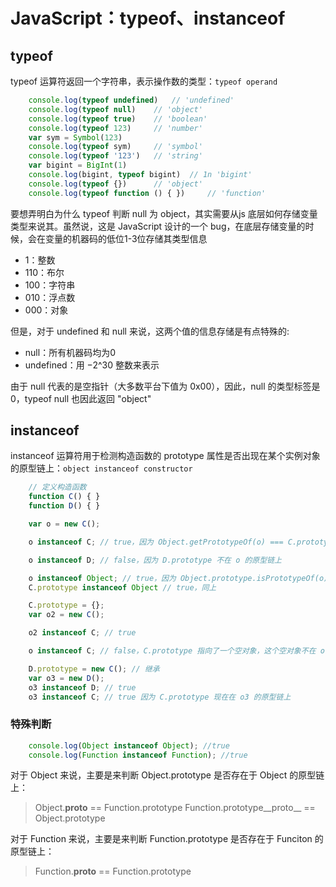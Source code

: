 # JavaScript：typeof、instanceof

## typeof

typeof 运算符返回一个字符串，表示操作数的类型：`typeof operand`

```javascript
    console.log(typeof undefined)   // 'undefined'
    console.log(typeof null)    // 'object'
    console.log(typeof true)    // 'boolean'
    console.log(typeof 123)     // 'number'
    var sym = Symbol(123)
    console.log(typeof sym)     // 'symbol'
    console.log(typeof '123')   // 'string'
    var bigint = BigInt(1)
    console.log(bigint, typeof bigint)  // 1n 'bigint'
    console.log(typeof {})      // 'object'
    console.log(typeof function () { })     // 'function'
```

要想弄明白为什么 typeof 判断 null 为 object，其实需要从js 底层如何存储变量类型来说其。虽然说，这是 JavaScript 设计的一个 bug，在底层存储变量的时候，会在变量的机器码的低位1-3位存储其类型信息

- 1：整数
- 110：布尔
- 100：字符串
- 010：浮点数
- 000：对象

但是，对于 undefined 和 null 来说，这两个值的信息存储是有点特殊的:

- null：所有机器码均为0
- undefined：用 −2^30 整数来表示

由于 null 代表的是空指针（大多数平台下值为 0x00），因此，null 的类型标签是 0，typeof null 也因此返回 "object"

## instanceof

instanceof 运算符用于检测构造函数的 prototype 属性是否出现在某个实例对象的原型链上：`object instanceof constructor`

```javascript
    // 定义构造函数
    function C() { }
    function D() { }

    var o = new C();

    o instanceof C; // true，因为 Object.getPrototypeOf(o) === C.prototype

    o instanceof D; // false，因为 D.prototype 不在 o 的原型链上

    o instanceof Object; // true，因为 Object.prototype.isPrototypeOf(o) 返回 true
    C.prototype instanceof Object // true，同上

    C.prototype = {};
    var o2 = new C();

    o2 instanceof C; // true

    o instanceof C; // false，C.prototype 指向了一个空对象，这个空对象不在 o 的原型链上。

    D.prototype = new C(); // 继承
    var o3 = new D();
    o3 instanceof D; // true
    o3 instanceof C; // true 因为 C.prototype 现在在 o3 的原型链上
```

### 特殊判断

```javascript
    console.log(Object instanceof Object); //true 
    console.log(Function instanceof Function); //true 
```

对于 Object 来说，主要是来判断 Object.prototype 是否存在于 Object 的原型链上：

> Object.__proto__ == Function.prototype
> Function.prototype__proto__ == Object.prototype

对于 Function 来说，主要是来判断 Function.prototype 是否存在于 Funciton 的原型链上：

> Function.__proto__ == Function.prototype
